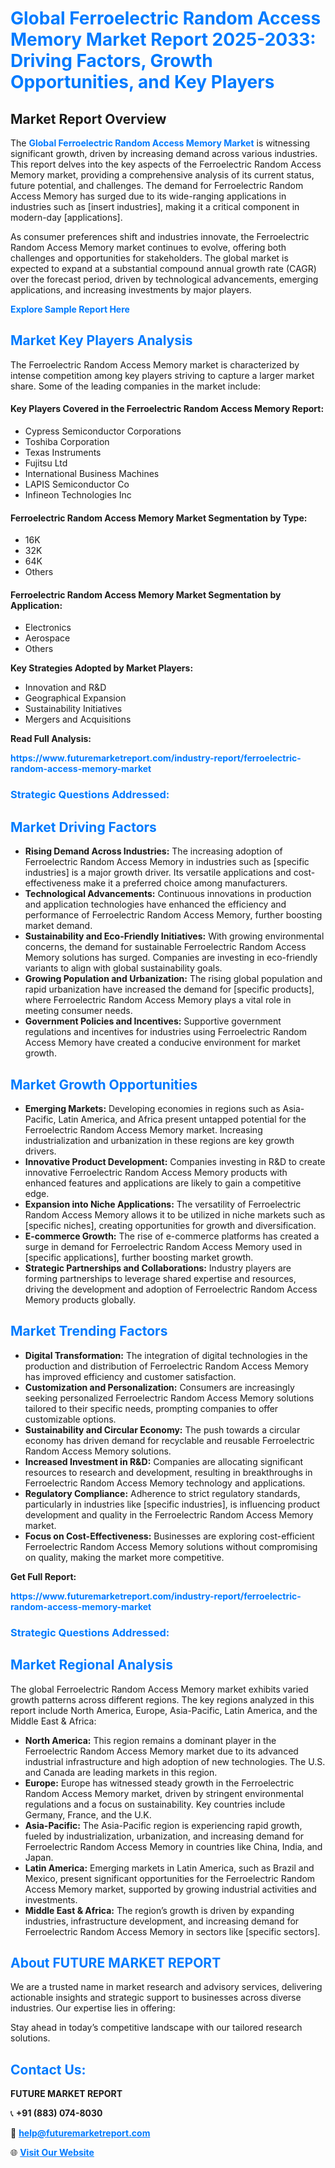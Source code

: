 <h1 style="color: #007BFF;">Global Ferroelectric Random Access Memory Market Report 2025-2033: Driving Factors, Growth Opportunities, and Key Players</h1>

<section id="overview">
<h2>Market Report Overview</h2>
<p>The <a href="https://www.futuremarketreport.com/industry-report/ferroelectric-random-access-memory-market" style="color: #007BFF; text-decoration: none;"><strong>Global Ferroelectric Random Access Memory Market</strong></a> is witnessing significant growth, driven by increasing demand across various industries. This report delves into the key aspects of the Ferroelectric Random Access Memory market, providing a comprehensive analysis of its current status, future potential, and challenges. The demand for Ferroelectric Random Access Memory has surged due to its wide-ranging applications in industries such as [insert industries], making it a critical component in modern-day [applications].</p>
<p>As consumer preferences shift and industries innovate, the Ferroelectric Random Access Memory market continues to evolve, offering both challenges and opportunities for stakeholders. The global market is expected to expand at a substantial compound annual growth rate (CAGR) over the forecast period, driven by technological advancements, emerging applications, and increasing investments by major players.</p>
</section>

<section id="overview">
<p><a href="https://www.futuremarketreport.com/request-sample/reportId=76179" style="color: #007BFF; text-decoration: none;"><strong>Explore Sample Report Here</strong></a></p>
</section>

<section id="key-players">
<h2 style="color: #007BFF;">Market Key Players Analysis</h2>
<p>The Ferroelectric Random Access Memory market is characterized by intense competition among key players striving to capture a larger market share. Some of the leading companies in the market include:</p>
<h4>Key Players Covered in the Ferroelectric Random Access Memory Report:</h4>
<ul><li>Cypress Semiconductor Corporations</li><li>Toshiba Corporation</li><li>Texas Instruments</li><li>Fujitsu Ltd</li><li>International Business Machines</li><li>LAPIS Semiconductor Co</li><li>Infineon Technologies Inc</li></ul>
<h4>Ferroelectric Random Access Memory Market Segmentation by Type:</h4>
<ul><li>16K</li><li>32K</li><li>64K</li><li>Others</li></ul>

<h4>Ferroelectric Random Access Memory Market Segmentation by Application:</h4>
<ul><li>Electronics</li><li>Aerospace</li><li>Others</li></ul>
<p><strong>Key Strategies Adopted by Market Players:</strong></p>
<ul>
<li>Innovation and R&D</li>
<li>Geographical Expansion</li>
<li>Sustainability Initiatives</li>
<li>Mergers and Acquisitions</li>
</ul>
</section>

<section>
<p><strong>Read Full Analysis: </strong></p><a href="https://www.futuremarketreport.com/industry-report/ferroelectric-random-access-memory-market" style="color: #007BFF; text-decoration: none;"><strong>https://www.futuremarketreport.com/industry-report/ferroelectric-random-access-memory-market</strong></a>
<h3 style="color: #007BFF;">Strategic Questions Addressed:</h3>
</section>

<section id="driving-factors">
<h2 style="color: #007BFF;">Market Driving Factors</h2>
<ul>
<li><strong>Rising Demand Across Industries:</strong> The increasing adoption of Ferroelectric Random Access Memory in industries such as [specific industries] is a major growth driver. Its versatile applications and cost-effectiveness make it a preferred choice among manufacturers.</li>
<li><strong>Technological Advancements:</strong> Continuous innovations in production and application technologies have enhanced the efficiency and performance of Ferroelectric Random Access Memory, further boosting market demand.</li>
<li><strong>Sustainability and Eco-Friendly Initiatives:</strong> With growing environmental concerns, the demand for sustainable Ferroelectric Random Access Memory solutions has surged. Companies are investing in eco-friendly variants to align with global sustainability goals.</li>
<li><strong>Growing Population and Urbanization:</strong> The rising global population and rapid urbanization have increased the demand for [specific products], where Ferroelectric Random Access Memory plays a vital role in meeting consumer needs.</li>
<li><strong>Government Policies and Incentives:</strong> Supportive government regulations and incentives for industries using Ferroelectric Random Access Memory have created a conducive environment for market growth.</li>
</ul>
</section>

<section id="growth-opportunities">
<h2 style="color: #007BFF;">Market Growth Opportunities</h2>
<ul>
<li><strong>Emerging Markets:</strong> Developing economies in regions such as Asia-Pacific, Latin America, and Africa present untapped potential for the Ferroelectric Random Access Memory market. Increasing industrialization and urbanization in these regions are key growth drivers.</li>
<li><strong>Innovative Product Development:</strong> Companies investing in R&D to create innovative Ferroelectric Random Access Memory products with enhanced features and applications are likely to gain a competitive edge.</li>
<li><strong>Expansion into Niche Applications:</strong> The versatility of Ferroelectric Random Access Memory allows it to be utilized in niche markets such as [specific niches], creating opportunities for growth and diversification.</li>
<li><strong>E-commerce Growth:</strong> The rise of e-commerce platforms has created a surge in demand for Ferroelectric Random Access Memory used in [specific applications], further boosting market growth.</li>
<li><strong>Strategic Partnerships and Collaborations:</strong> Industry players are forming partnerships to leverage shared expertise and resources, driving the development and adoption of Ferroelectric Random Access Memory products globally.</li>
</ul>
</section>

<section id="trending-factors">
<h2 style="color: #007BFF;">Market Trending Factors</h2>
<ul>
<li><strong>Digital Transformation:</strong> The integration of digital technologies in the production and distribution of Ferroelectric Random Access Memory has improved efficiency and customer satisfaction.</li>
<li><strong>Customization and Personalization:</strong> Consumers are increasingly seeking personalized Ferroelectric Random Access Memory solutions tailored to their specific needs, prompting companies to offer customizable options.</li>
<li><strong>Sustainability and Circular Economy:</strong> The push towards a circular economy has driven demand for recyclable and reusable Ferroelectric Random Access Memory solutions.</li>
<li><strong>Increased Investment in R&D:</strong> Companies are allocating significant resources to research and development, resulting in breakthroughs in Ferroelectric Random Access Memory technology and applications.</li>
<li><strong>Regulatory Compliance:</strong> Adherence to strict regulatory standards, particularly in industries like [specific industries], is influencing product development and quality in the Ferroelectric Random Access Memory market.</li>
<li><strong>Focus on Cost-Effectiveness:</strong> Businesses are exploring cost-efficient Ferroelectric Random Access Memory solutions without compromising on quality, making the market more competitive.</li>
</ul>
</section>

<section>
<p><strong>Get Full Report: </strong></p><a href="https://www.futuremarketreport.com/industry-report/ferroelectric-random-access-memory-market" style="color: #007BFF; text-decoration: none;"><strong>https://www.futuremarketreport.com/industry-report/ferroelectric-random-access-memory-market</strong></a>
<h3 style="color: #007BFF;">Strategic Questions Addressed:</h3>
</section>


<section id="regional-analysis">
<h2 style="color: #007BFF;">Market Regional Analysis</h2>
<p>The global Ferroelectric Random Access Memory market exhibits varied growth patterns across different regions. The key regions analyzed in this report include North America, Europe, Asia-Pacific, Latin America, and the Middle East & Africa:</p>
<ul>
<li><strong>North America:</strong> This region remains a dominant player in the Ferroelectric Random Access Memory market due to its advanced industrial infrastructure and high adoption of new technologies. The U.S. and Canada are leading markets in this region.</li>
<li><strong>Europe:</strong> Europe has witnessed steady growth in the Ferroelectric Random Access Memory market, driven by stringent environmental regulations and a focus on sustainability. Key countries include Germany, France, and the U.K.</li>
<li><strong>Asia-Pacific:</strong> The Asia-Pacific region is experiencing rapid growth, fueled by industrialization, urbanization, and increasing demand for Ferroelectric Random Access Memory in countries like China, India, and Japan.</li>
<li><strong>Latin America:</strong> Emerging markets in Latin America, such as Brazil and Mexico, present significant opportunities for the Ferroelectric Random Access Memory market, supported by growing industrial activities and investments.</li>
<li><strong>Middle East & Africa:</strong> The region’s growth is driven by expanding industries, infrastructure development, and increasing demand for Ferroelectric Random Access Memory in sectors like [specific sectors].</li>
</ul>
</section>

<footer>
<h2 style="color: #007BFF;">About FUTURE MARKET REPORT</h2>
<p>We are a trusted name in market research and advisory services, delivering actionable insights and strategic support to businesses across diverse industries. Our expertise lies in offering:</p>

<p>Stay ahead in today’s competitive landscape with our tailored research solutions.</p>

<h2 style="color: #007BFF;">Contact Us:</h2>
<p><strong>FUTURE MARKET REPORT</strong></p>
<p>📞 <strong>+91 (883) 074-8030</strong></p>
<p>📧 <strong><a href="mailto:help@futuremarketreport.com" style="color: #007BFF;">help@futuremarketreport.com</a></strong></p>
<p>🌐 <strong><a href="https://www.futuremarketreport.com/" style="color: #007BFF;">Visit Our Website</a></strong></p>
</footer>